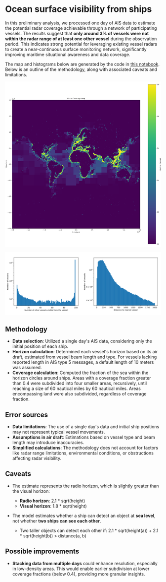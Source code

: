 # Ocean surface visibility from ships

In this preliminary analysis, we processed one day of AIS data to estimate the potential radar coverage achievable through a network of participating vessels. The results suggest that **only around 3% of vessels were not within the radar range of at least one other vessel** during the observation period. This indicates strong potential for leveraging existing vessel radars to create a near-continuous surface monitoring network, significantly improving maritime situational awareness and data coverage.

The map and histograms below are generated by the code in [this notebook](CoverageMap.ipynb). Below is an outline of the methodology, along with associated caveats and limitations.

![Ocean visibility](horizon-coverage-2.png)

![Number of vessels seeing a vessel and distance to nearest other vessel](histograms.png)

## Methodology

* **Data selection**: Utilized a single day's AIS data, considering only the initial position of each ship.
* **Horizon calculation**: Determined each vessel's horizon based on its air draft, estimated from vessel beam length and type. For vessels lacking reported length in AIS type 5 messages, a default length of 10 meters was assumed.
* **Coverage calculation**: Computed the fraction of the sea within the horizon circles around ships. Areas with a coverage fraction greater than 0.4 were subdivided into four smaller areas, recursively, until reaching a size of 60 nautical miles by 60 nautical miles. Areas encompassing land were also subdivided, regardless of coverage fraction.

## Error sources

* **Data limitations**: The use of a single day's data and initial ship positions may not represent typical vessel movements.
* **Assumptions in air draft**: Estimations based on vessel type and beam length may introduce inaccuracies.
* **Simplified calculations**: The methodology does not account for factors like radar range limitations, environmental conditions, or obstructions affecting radar visibility.

## Caveats

* The estimate represents the radio horizon, which is slightly greater than the visual horizon:
   * **Radio horizon**: 2.1 * sqrt(height)
   * **Visual horizon**: 1.8 * sqrt(height)

* The model estimates whether a ship can detect an object at **sea level**, not whether **two ships can see each other**.
   * Two taller objects can detect each other if:
        2.1 * sqrt(height(a)) + 2.1 * sqrt(height(b)) > distance(a, b)

## Possible improvements

* **Stacking data from multiple days** could enhance resolution, especially in low-density areas. This would enable earlier subdivision at lower coverage fractions (below 0.4), providing more granular insights.

